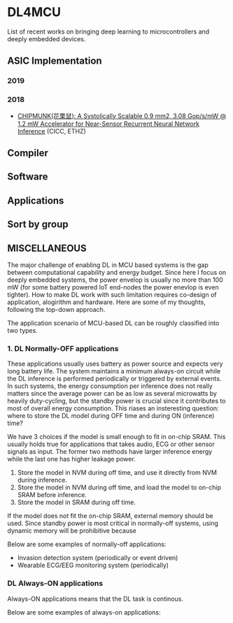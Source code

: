 # DL4MCU
List of recent works on bringing deep learning to microcontrollers and deeply embedded devices. 

## ASIC Implementation
### 2019
### 2018
- [CHIPMUNK(花栗鼠): A Systolically Scalable 0.9 mm2, 3.08 Gop/s/mW @ 1.2 mW Accelerator for Near-Sensor Recurrent Neural Network Inference](https://arxiv.org/pdf/1711.05734.pdf) (CICC, ETHZ)

## Compiler

## Software

## Applications

## Sort by group

## MISCELLANEOUS
The major challenge of enabling DL in MCU based systems is the gap between computational capability and energy budget. Since here I focus on deeply embedded systems, the power envelop is usually no more than 100 mW (for some battery powered IoT end-nodes the power enevlop is even tighter). How to make DL work with such limitation requires co-design of application, alogirithm and hardware. Here are some of my thoughts, following the top-down approach. 

The application scenario of MCU-based DL can be roughly classified into two types. 
### 1. DL Normally-OFF applications
These applications usually uses battery as power source and expects very long battery life. The system maintains a minimum always-on circuit while the DL inference is performed periodically or triggered by external events. In such systems, the energy consumption per inference does not really matters since the average power can be as low as several microwatts by heavily duty-cycling, but the standby power is crucial since it contributes to most of overall energy consumption. This riases an insteresting question: where to store the DL model during OFF time and during ON (inference) time?

We have 3 choices if the model is small enough to fit in on-chip SRAM. This usually holds true for applications that takes audio, ECG or other sensor signals as input. The former two methods have larger inference energy while the last one has higher leakage power. 
1. Store the model in NVM during off time, and use it directly from NVM during inference. 
2. Store the model in NVM during off time, and load the model to on-chip SRAM before inference. 
3. Store the model in SRAM during off time. 

If the model does not fit the on-chip SRAM, external memory should be used. Since standby power is most critical in normally-off systems, using dynamic memory will be prohibitive because 

Below are some examples of normally-off applications:
- Invasion detection system (periodically or event driven)
- Wearable ECG/EEG monitoring system (periodically)

### DL Always-ON applications
Always-ON applications means that the DL task is continous. 

Below are some examples of always-on applications:


### 
